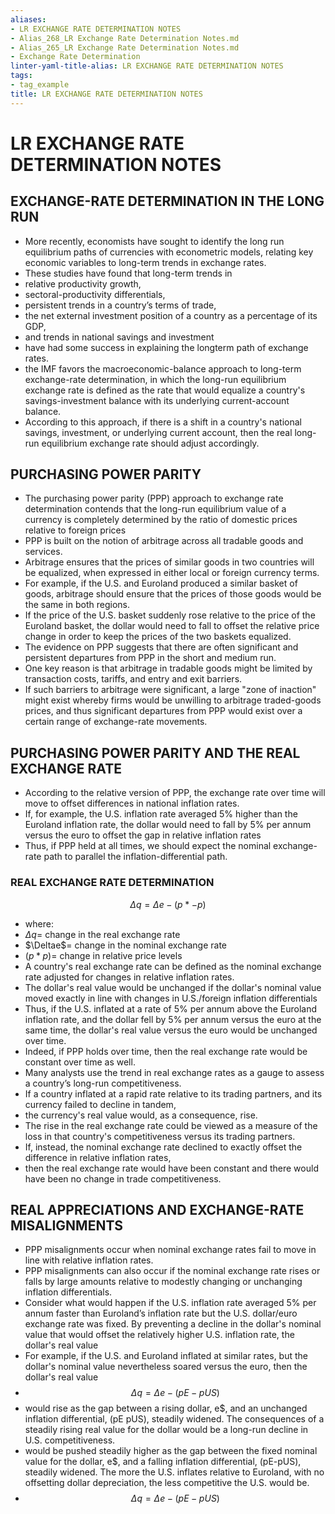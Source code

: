 ```yaml
---
aliases:
- LR EXCHANGE RATE DETERMINATION NOTES
- Alias_268_LR Exchange Rate Determination Notes.md
- Alias_265_LR Exchange Rate Determination Notes.md
- Exchange Rate Determination
linter-yaml-title-alias: LR EXCHANGE RATE DETERMINATION NOTES
tags:
- tag_example
title: LR EXCHANGE RATE DETERMINATION NOTES
---
```




# LR EXCHANGE RATE DETERMINATION NOTES
## EXCHANGE-RATE DETERMINATION IN THE LONG RUN

- More recently, economists have sought to identify the long run equilibrium paths of currencies with econometric models, relating key economic variables to long-term trends in exchange rates.
- These studies have found that long-term trends in
- relative productivity growth,
- sectoral-productivity differentials,
- persistent trends in a country’s terms of trade,
- the net external investment position of a country as a percentage of its GDP,
- and trends in national savings and investment
- have had some success in explaining the longterm path of exchange rates.
- the IMF favors the macroeconomic-balance approach to long-term exchange-rate determination, in which the long-run equilibrium exchange rate is defined as the rate that would equalize a country's savings-investment balance with its underlying current-account balance.
- According to this approach, if there is a shift in a country's national savings, investment, or underlying current account, then the real long-run equilibrium exchange rate should adjust accordingly.

## PURCHASING POWER PARITY

- The purchasing power parity (PPP) approach to exchange rate determination contends that the long-run equilibrium value of a currency is completely determined by the ratio of domestic prices relative to foreign prices
- PPP is built on the notion of arbitrage across all tradable goods and services.
- Arbitrage ensures that the prices of similar goods in two countries will be equalized, when expressed in either local or foreign currency terms.
- For example, if the U.S. and Euroland produced a similar basket of goods, arbitrage should ensure that the prices of those goods would be the same in both regions.
- If the price of the U.S. basket suddenly rose relative to the price of the Euroland basket, the dollar would need to fall to offset the relative price change in order to keep the prices of the two baskets equalized.
- The evidence on PPP suggests that there are often significant and persistent departures from PPP in the short and medium run.
- One key reason is that arbitrage in tradable goods might be limited by transaction costs, tariffs, and entry and exit barriers.
- If such barriers to arbitrage were significant, a large "zone of inaction" might exist whereby firms would be unwilling to arbitrage traded-goods prices, and thus significant departures from PPP would exist over a certain range of exchange-rate movements.

## PURCHASING POWER PARITY AND THE REAL EXCHANGE RATE

- According to the relative version of PPP, the exchange rate over time will move to offset differences in national inflation rates.
- If, for example, the U.S. inflation rate averaged 5% higher than the Euroland inflation rate, the dollar would need to fall by 5% per annum versus the euro to offset the gap in relative inflation rates
- Thus, if PPP held at all times, we should expect the nominal exchange-rate path to parallel the inflation-differential path.

### REAL EXCHANGE RATE DETERMINATION

$$\Delta q = \Delta e-(p*-p)$$

- where:
- $\Delta q$= change in the real exchange rate
- $\Deltae$= change in the nominal exchange rate
- $(p* p)$= change in relative price levels
- A country's real exchange rate can be defined as the nominal exchange rate adjusted for changes in relative inflation rates.
- The dollar's real value would be unchanged if the dollar's nominal value moved exactly in line with changes in U.S./foreign inflation differentials
- Thus, if the U.S. inflated at a rate of 5% per annum above the Euroland inflation rate, and the dollar fell by 5% per annum versus the euro at the same time, the dollar's real value versus the euro would be unchanged over time.
- Indeed, if PPP holds over time, then the real exchange rate would be constant over time as well.
- Many analysts use the trend in real exchange rates as a gauge to assess a country’s long-run competitiveness.
- If a country inflated at a rapid rate relative to its trading partners, and its currency failed to decline in tandem,
- the currency's real value would, as a consequence, rise.
- The rise in the real exchange rate could be viewed as a measure of the loss in that country's competitiveness versus its trading partners.
- If, instead, the nominal exchange rate declined to exactly offset the difference in relative inflation rates,
- then the real exchange rate would have been constant and there would have been no change in trade competitiveness.

## REAL APPRECIATIONS AND EXCHANGE-RATE MISALIGNMENTS

- PPP misalignments occur when nominal exchange rates fail to move in line with relative inflation rates.
- PPP misalignments can also occur if the nominal exchange rate rises or falls by large amounts relative to modestly changing or unchanging inflation differentials.
- Consider what would happen if the U.S. inflation rate averaged 5% per annum faster than Euroland’s inflation rate but the U.S. dollar/euro exchange rate was fixed. By preventing a decline in the dollar's nominal value that would offset the relatively higher U.S. inflation rate, the dollar's real value
- For example, if the U.S. and Euroland inflated at similar rates, but the dollar's nominal value nevertheless soared versus the euro, then the dollar's real value
- $$\Delta q = \Delta e-(pE-pUS)$$
- would rise as the gap between a rising dollar, e$, and an unchanged inflation differential, (pE pUS), steadily widened. The consequences of a steadily rising real value for the dollar would be a long-run decline in U.S. competitiveness.
- would be pushed steadily higher as the gap between the fixed nominal value for the dollar, e$, and a falling inflation differential, (pE-pUS), steadily widened. The more the U.S. inflates relative to Euroland, with no offsetting dollar depreciation, the less competitive the U.S. would be.
- $$\Delta q = \Delta e-(pE-pUS)$$

